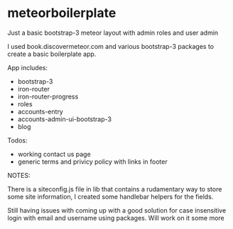 meteorboilerplate
============

Just a basic bootstrap-3 meteor layout with admin roles and user admin

I used book.discovermeteor.com and various bootstrap-3 packages to create a basic boilerplate app.

App includes:

  * bootstrap-3
  * iron-router
  * iron-router-progress
  * roles
  * accounts-entry
  * accounts-admin-ui-bootstrap-3
  * blog

Todos:

  * working contact us page
  * generic terms and privicy policy with links in footer

NOTES:

There is a siteconfig.js file in lib that contains a rudamentary way to store some site information, I created some handlebar helpers for the fields.

Still having issues with coming up with a good solution for case insensitive login with email and username using packages. Will work on it some more